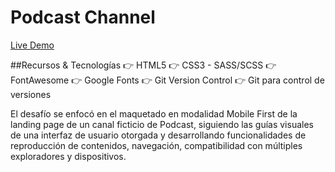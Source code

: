 # Podcast Channel

[Live Demo](https://arjusgit.github.io/podcast-channel/)

##Recursos & Tecnologías
:point_right: HTML5
:point_right: CSS3 - SASS/SCSS
:point_right: FontAwesome
:point_right: Google Fonts
:point_right: Git Version Control
:point_right: Git para control de versiones

El desafío se enfocó en el maquetado en modalidad Mobile First de la landing page de un canal ficticio de Podcast, siguiendo las guías visuales de una interfaz de usuario otorgada y desarrollando funcionalidades de reproducción de contenidos, navegación, compatibilidad con múltiples exploradores y dispositivos.

